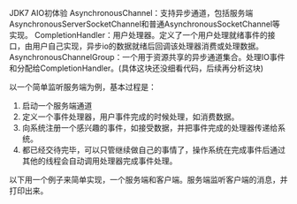 JDK7 AIO初体验
AsynchronousChannel：支持异步通道，包括服务端AsynchronousServerSocketChannel和普通AsynchronousSocketChannel等实现。
CompletionHandler：用户处理器。定义了一个用户处理就绪事件的接口，由用户自己实现，异步io的数据就绪后回调该处理器消费或处理数据。
AsynchronousChannelGroup：一个用于资源共享的异步通道集合。处理IO事件和分配给CompletionHandler。(具体这块还没细看代码，后续再分析这块)

以一个简单监听服务端为例，基本过程是：
1.    启动一个服务端通道
2.    定义一个事件处理器，用户事件完成的时候处理，如消费数据。
3.    向系统注册一个感兴趣的事件，如接受数据，并把事件完成的处理器传递给系统。
4.    都已经交待完毕，可以只管继续做自己的事情了，操作系统在完成事件后通过其他的线程会自动调用处理器完成事件处理。

以下用一个例子来简单实现，一个服务端和客户端。服务端监听客户端的消息，并打印出来。